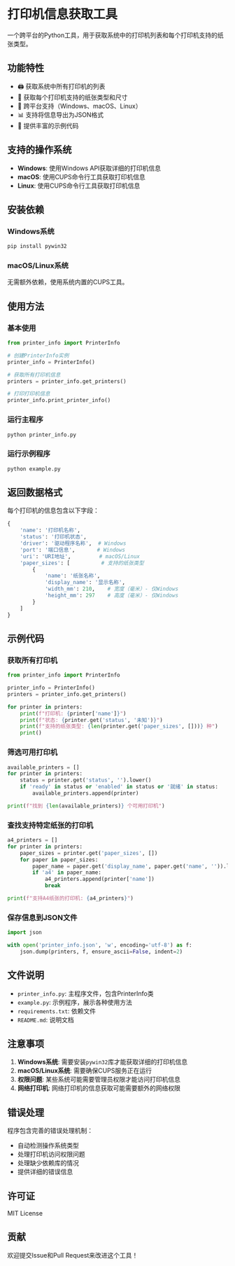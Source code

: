 # 打印机信息获取工具

一个跨平台的Python工具，用于获取系统中的打印机列表和每个打印机支持的纸张类型。

## 功能特性

- 🖨️ 获取系统中所有打印机的列表
- 📄 获取每个打印机支持的纸张类型和尺寸
- 🔄 跨平台支持（Windows、macOS、Linux）
- 📊 支持将信息导出为JSON格式
- 🎯 提供丰富的示例代码

## 支持的操作系统

- **Windows**: 使用Windows API获取详细的打印机信息
- **macOS**: 使用CUPS命令行工具获取打印机信息
- **Linux**: 使用CUPS命令行工具获取打印机信息

## 安装依赖

### Windows系统
```bash
pip install pywin32
```

### macOS/Linux系统
无需额外依赖，使用系统内置的CUPS工具。

## 使用方法

### 基本使用

```python
from printer_info import PrinterInfo

# 创建PrinterInfo实例
printer_info = PrinterInfo()

# 获取所有打印机信息
printers = printer_info.get_printers()

# 打印打印机信息
printer_info.print_printer_info()
```

### 运行主程序

```bash
python printer_info.py
```

### 运行示例程序

```bash
python example.py
```

## 返回数据格式

每个打印机的信息包含以下字段：

```python
{
    'name': '打印机名称',
    'status': '打印机状态',
    'driver': '驱动程序名称',  # Windows
    'port': '端口信息',       # Windows
    'uri': 'URI地址',         # macOS/Linux
    'paper_sizes': [          # 支持的纸张类型
        {
            'name': '纸张名称',
            'display_name': '显示名称',
            'width_mm': 210,    # 宽度（毫米）- 仅Windows
            'height_mm': 297    # 高度（毫米）- 仅Windows
        }
    ]
}
```

## 示例代码

### 获取所有打印机

```python
from printer_info import PrinterInfo

printer_info = PrinterInfo()
printers = printer_info.get_printers()

for printer in printers:
    print(f"打印机: {printer['name']}")
    print(f"状态: {printer.get('status', '未知')}")
    print(f"支持的纸张类型: {len(printer.get('paper_sizes', []))} 种")
    print()
```

### 筛选可用打印机

```python
available_printers = []
for printer in printers:
    status = printer.get('status', '').lower()
    if 'ready' in status or 'enabled' in status or '就绪' in status:
        available_printers.append(printer)

print(f"找到 {len(available_printers)} 个可用打印机")
```

### 查找支持特定纸张的打印机

```python
a4_printers = []
for printer in printers:
    paper_sizes = printer.get('paper_sizes', [])
    for paper in paper_sizes:
        paper_name = paper.get('display_name', paper.get('name', '')).lower()
        if 'a4' in paper_name:
            a4_printers.append(printer['name'])
            break

print(f"支持A4纸张的打印机: {a4_printers}")
```

### 保存信息到JSON文件

```python
import json

with open('printer_info.json', 'w', encoding='utf-8') as f:
    json.dump(printers, f, ensure_ascii=False, indent=2)
```

## 文件说明

- `printer_info.py`: 主程序文件，包含PrinterInfo类
- `example.py`: 示例程序，展示各种使用方法
- `requirements.txt`: 依赖文件
- `README.md`: 说明文档

## 注意事项

1. **Windows系统**: 需要安装`pywin32`库才能获取详细的打印机信息
2. **macOS/Linux系统**: 需要确保CUPS服务正在运行
3. **权限问题**: 某些系统可能需要管理员权限才能访问打印机信息
4. **网络打印机**: 网络打印机的信息获取可能需要额外的网络权限

## 错误处理

程序包含完善的错误处理机制：

- 自动检测操作系统类型
- 处理打印机访问权限问题
- 处理缺少依赖库的情况
- 提供详细的错误信息

## 许可证

MIT License

## 贡献

欢迎提交Issue和Pull Request来改进这个工具！
